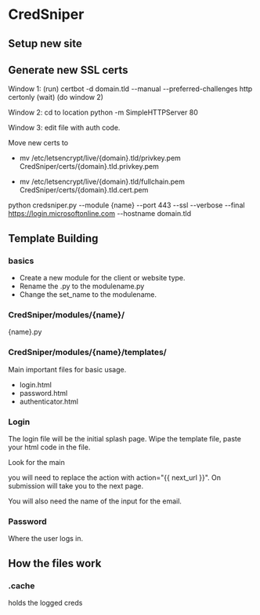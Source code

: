 # CredSniper

## Setup new site



## Generate new SSL certs

Window 1:
(run)
certbot -d domain.tld --manual --preferred-challenges http certonly
(wait)
(do window 2)

Window 2:
cd to location
python -m SimpleHTTPServer 80

Window 3:
edit file with auth code. 


Move new certs to 
- mv /etc/letsencrypt/live/{domain}.tld/privkey.pem CredSniper/certs/{domain}.tld.privkey.pem

- mv  /etc/letsencrypt/live/{domain}.tld/fullchain.pem CredSniper/certs/{domain}.tld.cert.pem

python credsniper.py --module {name} --port 443 --ssl --verbose --final https://login.microsoftonline.com --hostname domain.tld

## Template Building

### basics
- Create a new module for the client or website type. 
- Rename the .py to the modulename.py
- Change the set_name to the modulename.

### CredSniper/modules/{name}/ 
{name}.py



### CredSniper/modules/{name}/templates/
Main important files for basic usage. 
- login.html
- password.html
- authenticator.html



### Login
The login file will be the initial splash page. 
Wipe the template file, paste your html code in the file. 

Look for the main <form> you will need to replace the action with  action="{{ next_url }}". On submission will take you to the next page. 

You will also need the name of the input for the email. 

### Password
Where the user logs in.


## How the files work

### .cache
holds the logged creds
